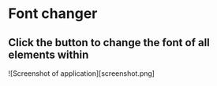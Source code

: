 # Font changer

## Click the button to change the font of all elements within <body>

![Screenshot of application][screenshot.png]